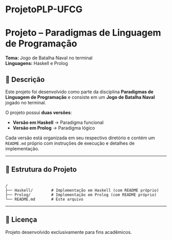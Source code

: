 # ProjetoPLP-UFCG

# Projeto – Paradigmas de Linguagem de Programação  
**Tema:** Jogo de Batalha Naval no terminal  
**Linguagens:** Haskell e Prolog

## 📌 Descrição
Este projeto foi desenvolvido como parte da disciplina **Paradigmas de Linguagem de Programação** e consiste em um **Jogo de Batalha Naval** jogado no terminal.

O projeto possui **duas versões**:
- **Versão em Haskell** → Paradigma funcional  
- **Versão em Prolog** → Paradigma lógico  

Cada versão está organizada em seu respectivo diretório e contém um `README.md` próprio com instruções de execução e detalhes de implementação.

---

## 📂 Estrutura do Projeto
```

/
├── Haskell/        # Implementação em Haskell (com README próprio)
├── Prolog/         # Implementação em Prolog (com README próprio)
└── README.md       # Este arquivo

```

---

## 📜 Licença
Projeto desenvolvido exclusivamente para fins acadêmicos.
